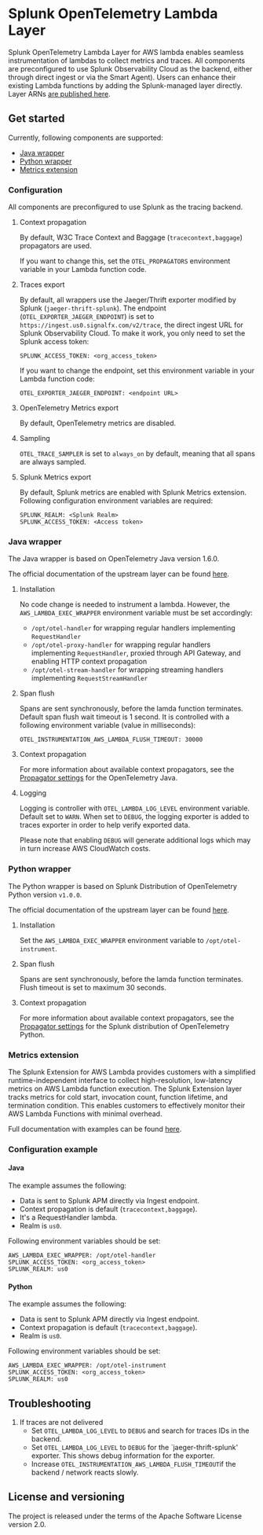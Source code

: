 # Splunk OpenTelemetry Lambda Layer

Splunk OpenTelemetry Lambda Layer for AWS lambda enables seamless instrumentation of lambdas to collect metrics and traces. All components are preconfigured to use Splunk Observability Cloud as the backend, either through direct ingest or via the Smart Agent). Users can enhance their existing Lambda functions by adding the Splunk-managed layer directly. Layer ARNs [are published here](./splunk-apm.md).

## Get started 

Currently, following components are supported:
- [Java wrapper](#java-wrapper)
- [Python wrapper](#python-wrapper)  
- [Metrics extension](#metrics-extension)

### Configuration

All components are preconfigured to use Splunk as the tracing backend.

1. Context propagation

    By default, W3C Trace Context and Baggage (`tracecontext,baggage`) propagators are used. 
    
    If you want to change this, set the `OTEL_PROPAGATORS` environment variable in your Lambda function code. 
   
2. Traces export

    By default, all wrappers use the Jaeger/Thrift exporter modified by Splunk (`jaeger-thrift-splunk`). The endpoint (`OTEL_EXPORTER_JAEGER_ENDPOINT`) is set to `https://ingest.us0.signalfx.com/v2/trace`, the direct ingest URL for Splunk Observability Cloud. To make it work, you only need to set the Splunk access token:
     ```
     SPLUNK_ACCESS_TOKEN: <org_access_token>
     ``` 
    If you want to change the endpoint, set this environment variable in your Lambda function code:
    ```
    OTEL_EXPORTER_JAEGER_ENDPOINT: <endpoint URL>
    ```
    
3. OpenTelemetry Metrics export

    By default, OpenTelemetry metrics are disabled.    
    
4. Sampling

    `OTEL_TRACE_SAMPLER` is set to `always_on` by default, meaning that all spans are always sampled.


5. Splunk Metrics export

   By default, Splunk metrics are enabled with Splunk Metrics extension. Following configuration environment variables are required:
   ```
   SPLUNK_REALM: <Splunk Realm>
   SPLUNK_ACCESS_TOKEN: <Access token>
   ```      
 
### Java wrapper

The Java wrapper is based on OpenTelemetry Java version 1.6.0. 

The official documentation of the upstream layer can be found [here](https://github.com/open-telemetry/opentelemetry-lambda/blob/main/java/README.md).

1. Installation

    No code change is needed to instrument a lambda. However, the `AWS_LAMBDA_EXEC_WRAPPER` environment variable must be set accordingly: 
    - `/opt/otel-handler` for wrapping regular handlers implementing `RequestHandler`
    - `/opt/otel-proxy-handler` for wrapping regular handlers implementing `RequestHandler`, proxied through API Gateway, and enabling HTTP context propagation
    - `/opt/otel-stream-handler` for wrapping streaming handlers implementing `RequestStreamHandler`

2. Span flush

    Spans are sent synchronously, before the lamda function terminates. Default span flush wait timeout is 1 second. It is controlled with a following environment variable (value in milliseconds):
    ```
    OTEL_INSTRUMENTATION_AWS_LAMBDA_FLUSH_TIMEOUT: 30000
    ```
   
3. Context propagation

    For more information about available context propagators, see the [Propagator settings](https://github.com/open-telemetry/opentelemetry-java/tree/v1.1.0/sdk-extensions/autoconfigure#customizing-the-opentelemetry-sdk) for the OpenTelemetry Java.

4. Logging
    
    Logging is controller with `OTEL_LAMBDA_LOG_LEVEL` environment variable. Default set to `WARN`. When set to `DEBUG`, the logging exporter is added to traces exporter in order to help verify exported data.
    
    Please note that enabling `DEBUG` will generate additional logs which may in turn increase AWS CloudWatch costs. 

### Python wrapper

The Python wrapper is based on Splunk Distribution of OpenTelemetry Python version `v1.0.0`. 

The official documentation of the upstream layer can be found [here](https://github.com/open-telemetry/opentelemetry-lambda/blob/main/python/README.md).

1. Installation

    Set the `AWS_LAMBDA_EXEC_WRAPPER` environment variable to `/opt/otel-instrument`.
 
2. Span flush

    Spans are sent synchronously, before the lamda function terminates. Flush timeout is set to maximum 30 seconds. 
    
3. Context propagation

    For more information about available context propagators, see the [Propagator settings](https://github.com/signalfx/splunk-otel-python/blob/main/docs/advanced-config.md#trace-propagation-configuration) for the Splunk distribution of OpenTelemetry Python.

### Metrics extension

The Splunk Extension for AWS Lambda provides customers with a simplified runtime-independent interface to collect high-resolution, low-latency metrics on AWS Lambda function execution. The Splunk Extension layer tracks metrics for cold start, invocation count, function lifetime, and termination condition. This enables customers to effectively monitor their AWS Lambda Functions with minimal overhead.

Full documentation with examples can be found [here](https://github.com/signalfx/splunk-extension-wrapper/tree/main/docs).



### Configuration example

#### Java
The example assumes the following:

- Data is sent to Splunk APM directly via Ingest endpoint.
- Context propagation is default (`tracecontext,baggage`).
- It's a RequestHandler lambda.
- Realm is `us0`.

Following environment variables should be set:
```
AWS_LAMBDA_EXEC_WRAPPER: /opt/otel-handler
SPLUNK_ACCESS_TOKEN: <org_access_token>
SPLUNK_REALM: us0
```

#### Python

The example assumes the following:

- Data is sent to Splunk APM directly via Ingest endpoint.
- Context propagation is default (`tracecontext,baggage`).
- Realm is `us0`.

Following environment variables should be set:
```
AWS_LAMBDA_EXEC_WRAPPER: /opt/otel-instrument
SPLUNK_ACCESS_TOKEN: <org_access_token>
SPLUNK_REALM: us0
```

## Troubleshooting

1. If traces are not delivered 
    - Set `OTEL_LAMBDA_LOG_LEVEL` to `DEBUG` and search for traces IDs in the backend.
    - Set `OTEL_LAMBDA_LOG_LEVEL` to `DEBUG` for the `jaeger-thrift-splunk' exporter. This shows debug information for the exporter.
    - Increase `OTEL_INSTRUMENTATION_AWS_LAMBDA_FLUSH_TIMEOUT`if the backend / network reacts slowly.

## License and versioning

The project is released under the terms of the Apache Software License version 2.0.
